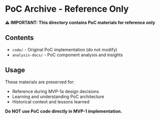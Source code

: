 # PoC Archive - Reference Only

⚠️ **IMPORTANT: This directory contains PoC materials for reference only**

## Contents

- `code/` - Original PoC implementation (do not modify)
- `analysis-docs/` - PoC component analysis and insights

## Usage

These materials are preserved for:
- Reference during MVP-1a design decisions
- Learning and understanding PoC architecture
- Historical context and lessons learned

**Do NOT use PoC code directly in MVP-1 implementation.**
